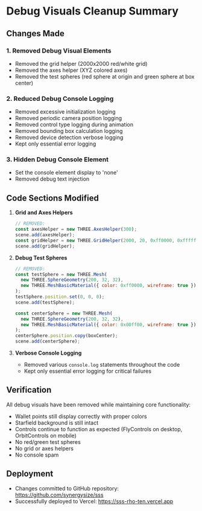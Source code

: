 # Debug Visuals Cleanup Summary

## Changes Made

### 1. Removed Debug Visual Elements
- Removed the grid helper (2000x2000 red/white grid)
- Removed the axes helper (XYZ colored axes)
- Removed the test spheres (red sphere at origin and green sphere at box center)

### 2. Reduced Debug Console Logging
- Removed excessive initialization logging
- Removed periodic camera position logging
- Removed control type logging during animation
- Removed bounding box calculation logging
- Removed device detection verbose logging
- Kept only essential error logging

### 3. Hidden Debug Console Element
- Set the console element display to 'none'
- Removed debug text injection

## Code Sections Modified

1. **Grid and Axes Helpers**
   ```javascript
   // REMOVED:
   const axesHelper = new THREE.AxesHelper(300);
   scene.add(axesHelper);
   const gridHelper = new THREE.GridHelper(2000, 20, 0xff0000, 0xffffff);
   scene.add(gridHelper);
   ```

2. **Debug Test Spheres**
   ```javascript
   // REMOVED:
   const testSphere = new THREE.Mesh(
     new THREE.SphereGeometry(200, 32, 32),
     new THREE.MeshBasicMaterial({ color: 0xff0000, wireframe: true })
   );
   testSphere.position.set(0, 0, 0);
   scene.add(testSphere);
   
   const centerSphere = new THREE.Mesh(
     new THREE.SphereGeometry(200, 32, 32),
     new THREE.MeshBasicMaterial({ color: 0x00ff00, wireframe: true })
   );
   centerSphere.position.copy(boxCenter);
   scene.add(centerSphere);
   ```

3. **Verbose Console Logging**
   - Removed various `console.log` statements throughout the code
   - Kept only essential error logging for critical failures

## Verification

All debug visuals have been removed while maintaining core functionality:
- Wallet points still display correctly with proper colors
- Starfield background is still intact
- Controls continue to function as expected (FlyControls on desktop, OrbitControls on mobile)
- No red/green test spheres
- No grid or axes helpers
- No console spam

## Deployment

- Changes committed to GitHub repository: https://github.com/synergysize/sss
- Successfully deployed to Vercel: https://sss-rho-ten.vercel.app